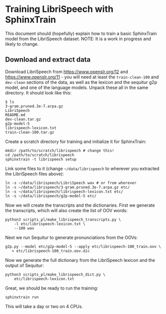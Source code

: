 # Training LibriSpeech with SphinxTrain

This document should (hopefully) explain how to train a basic
SphinxTrain model from the LibriSpeech dataset.  NOTE: It is a work in
progress and likely to change.

## Download and extract data

Download LibriSpeech from https://www.openslr.org/12 and
https://www.openslr.org/11 - you will need at least the
`train-clean-100` and `dev-clean` sections of the data, as well as the
lexicon and the sequitur g2p model, and one of the language models.
Unpack these all in the same directory.  It should look like this:

    $ ls
    3-gram.pruned.3e-7.arpa.gz
    LibriSpeech
    README.md
    dev-clean.tar.gz
    g2p-model-5
    librispeech-lexicon.txt
    train-clean-100.tar.gz

Create a scratch directory for training and initialize it for
SphinxTrain:

    mkdir /path/to/scratch/librispeech # change this!
    cd /path/to/scratch/librispeech
    sphinxtrain -t librispeech setup

Link some files to it (change `~/data/librispeech` to wherever you
extracted the LibriSpeech files above):

    ln -s ~/data/librispeech/LibriSpeech wav # or from wherever
    ln -s ~/data/librispeech/3-gram.pruned.3e-7.arpa.gz etc/
    ln -s ~/data/librispeech/librispeech-lexicon.txt etc/
    ln -s ~/data/librispeech/g2p-model-5 etc/

Now we will create the transcripts and the dictionaries.  First we
generate the transcripts, which will also create the list of OOV
words:

    python3 scripts_pl/make_librispeech_transcripts.py \
	    -l etc/librispeech-lexicon.txt \
	    --100 wav

Next we run Sequitur to generate pronunciations from the OOVs:

    g2p.py --model etc/g2p-model-5 --apply etc/librispeech-100_train.oov \
	   > etc/librispeech-100_train.oov.dic

Now we generate the full dictionary from the LibriSpeech lexicon and
the output of Sequitur:

    python3 scripts_pl/make_librispeech_dict.py \
	    etc/librispeech-lexicon.txt

Great, we should be ready to run the training:

    sphinxtrain run

This will take a day or two on 4 CPUs.
